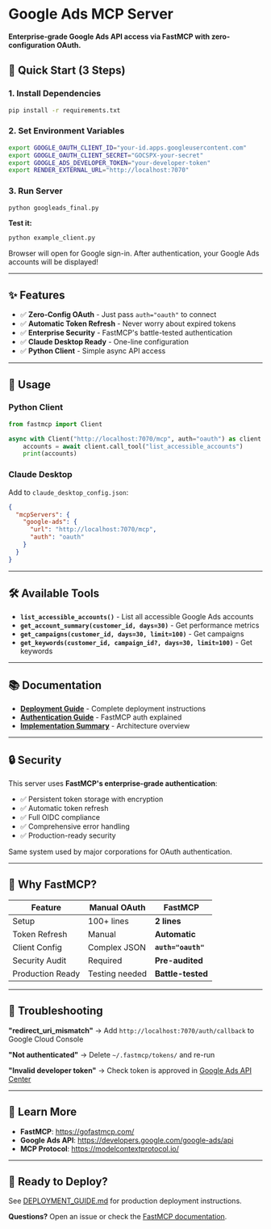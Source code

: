 # Google Ads MCP Server

**Enterprise-grade Google Ads API access via FastMCP with zero-configuration OAuth.**

## 🚀 Quick Start (3 Steps)

### 1. Install Dependencies
```bash
pip install -r requirements.txt
```

### 2. Set Environment Variables
```bash
export GOOGLE_OAUTH_CLIENT_ID="your-id.apps.googleusercontent.com"
export GOOGLE_OAUTH_CLIENT_SECRET="GOCSPX-your-secret"
export GOOGLE_ADS_DEVELOPER_TOKEN="your-developer-token"
export RENDER_EXTERNAL_URL="http://localhost:7070"
```

### 3. Run Server
```bash
python googleads_final.py
```

**Test it:**
```bash
python example_client.py
```

Browser will open for Google sign-in. After authentication, your Google Ads accounts will be displayed!

---

## ✨ Features

- ✅ **Zero-Config OAuth** - Just pass `auth="oauth"` to connect
- ✅ **Automatic Token Refresh** - Never worry about expired tokens
- ✅ **Enterprise Security** - FastMCP's battle-tested authentication
- ✅ **Claude Desktop Ready** - One-line configuration
- ✅ **Python Client** - Simple async API access

---

## 🔌 Usage

### Python Client

```python
from fastmcp import Client

async with Client("http://localhost:7070/mcp", auth="oauth") as client:
    accounts = await client.call_tool("list_accessible_accounts")
    print(accounts)
```

### Claude Desktop

Add to `claude_desktop_config.json`:

```json
{
  "mcpServers": {
    "google-ads": {
      "url": "http://localhost:7070/mcp",
      "auth": "oauth"
    }
  }
}
```

---

## 🛠️ Available Tools

- **`list_accessible_accounts()`** - List all accessible Google Ads accounts
- **`get_account_summary(customer_id, days=30)`** - Get performance metrics
- **`get_campaigns(customer_id, days=30, limit=100)`** - Get campaigns
- **`get_keywords(customer_id, campaign_id?, days=30, limit=100)`** - Get keywords

---

## 📚 Documentation

- **[Deployment Guide](DEPLOYMENT_GUIDE.md)** - Complete deployment instructions
- **[Authentication Guide](AUTHENTICATION_GUIDE.md)** - FastMCP auth explained
- **[Implementation Summary](IMPLEMENTATION_SUMMARY.md)** - Architecture overview

---

## 🔒 Security

This server uses **FastMCP's enterprise-grade authentication**:

- ✅ Persistent token storage with encryption
- ✅ Automatic token refresh
- ✅ Full OIDC compliance
- ✅ Comprehensive error handling
- ✅ Production-ready security

Same system used by major corporations for OAuth authentication.

---

## 🎯 Why FastMCP?

| Feature | Manual OAuth | **FastMCP** |
|---------|--------------|-------------|
| Setup | 100+ lines | **2 lines** |
| Token Refresh | Manual | **Automatic** |
| Client Config | Complex JSON | **`auth="oauth"`** |
| Security Audit | Required | **Pre-audited** |
| Production Ready | Testing needed | **Battle-tested** |

---

## 🐛 Troubleshooting

**"redirect_uri_mismatch"**
→ Add `http://localhost:7070/auth/callback` to Google Cloud Console

**"Not authenticated"**
→ Delete `~/.fastmcp/tokens/` and re-run

**"Invalid developer token"**
→ Check token is approved in [Google Ads API Center](https://ads.google.com/aw/apicenter)

---

## 📖 Learn More

- **FastMCP**: https://gofastmcp.com/
- **Google Ads API**: https://developers.google.com/google-ads/api
- **MCP Protocol**: https://modelcontextprotocol.io/

---

## 🎉 Ready to Deploy?

See [DEPLOYMENT_GUIDE.md](DEPLOYMENT_GUIDE.md) for production deployment instructions.

**Questions?** Open an issue or check the [FastMCP documentation](https://gofastmcp.com/).

